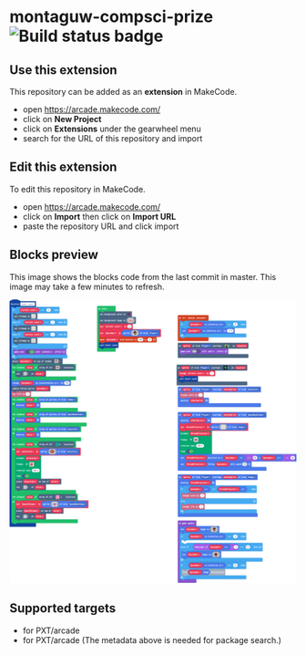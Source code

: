 # montaguw-compsci-prize ![Build status badge](https://github.com/wmonty/montaguw-compsci-prize/workflows/MakeCode/badge.svg)



## Use this extension

This repository can be added as an **extension** in MakeCode.

* open https://arcade.makecode.com/
* click on **New Project**
* click on **Extensions** under the gearwheel menu
* search for the URL of this repository and import

## Edit this extension

To edit this repository in MakeCode.

* open https://arcade.makecode.com/
* click on **Import** then click on **Import URL**
* paste the repository URL and click import

## Blocks preview

This image shows the blocks code from the last commit in master.
This image may take a few minutes to refresh.

![A rendered view of the blocks](https://github.com/wmonty/montaguw-compsci-prize/raw/master/.makecode/blocks.png)

## Supported targets

* for PXT/arcade
* for PXT/arcade
(The metadata above is needed for package search.)

